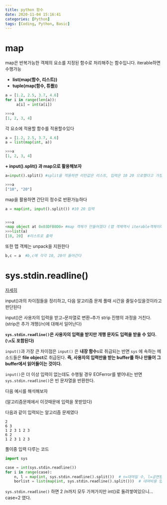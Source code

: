 ```yaml
---
title: python 함수
date: 2020-11-04 15:16:41
categories: [Python]
tags: [Coding, Python, Basic]
---
```


# map

 map은 반복가능한 객체의 요소를 지정된 함수로 처리해주는 함수입니다. iterable하면 수행가능

- **list(map(함수, 리스트))**
- **tuple(map(함수, 튜플))**

```python
a = [1.2, 2.5, 3.7, 4.6]
for i in range(len(a)):
     a[i] = int(a[i])

>>>a
[1, 2, 3, 4]
```

각 요소에 적용할 함수를 적용할수있다

```python
a = [1.2, 2.5, 3.7, 4.6]
a = list(map(int, a))

>>>a
[1, 2, 3, 4]
```

__\+ input().split() 과 map으로 활용해보자__

```python
a=input().split() #split을 적용하면 리턴값은 리스트, 입력은 10 20 으로했다고 가정

>>>a
["10", "20"]
```

map을 활용하면 간단히 정수로 반환가능하다

```python
a = map(int, input().split()) #10 20 입력


>>>a
<map object at 0x03DFB0D0> #map 객체가 만들어졌다 (맵 객체역시 iterable객체이다)
>>>list(a)
[10, 20]  #리스트로 출력
```

또한 맵 객체는 unpack을 지원한다

```python
b,c = a  #b,c에 각각 10, 20이 들어간다
```

# sys.stdin.readline()

[자세히](https://velog.io/@gouz7514/%ED%8C%8C%EC%9D%B4%EC%8D%AC-input-vs-sys.stdin.readline)

input()과의 차이점들을 정리하고, 다음 알고리즘 문제 풀때 시간을 줄일수있을것이라고 판단된다

input()은  사용자의 입력을 받고` → `문자열로 변환` → `추가 strip 진행의 과정을 거친다. (strip은 추가 개행(/n)에 대해서 일어난다)

__`sys.stdin.readline()`은 사용자의 입력을 받지만 개행 문자도 입력을 받을 수 있다.(`\n`도 포함된다)__

`input()`과 가장 큰 차이점은 `input()` 은 **내장 함수**s로 취급되는 반면 `sys` 에 속하는 메소드들은 **file object**로 취급된다. __즉, 사용자의 입력만을 받는 buffer를 하나 만들어 그 buffer에서 읽어들이는 것이다.__

`input()`은 더 이상 입력이 없는데도 수행될 경우 EOFerror를 뱉어내는 반면 `sys.stdin.readline()`은 빈 문자열을 반환한다.

다음 예시를 해석해보자

(알고리즘문제에서 이것때문에 입력을 못받았다)

다음과 같이 입력되는 알고리즘 문제였다

```
2
6 3
1 2 3 1 2 3 
6 2 
1 2 3 1 2 3
```

풀이중 입력 다루는 코드

```python
import sys

case = int(sys.stdin.readline())
for i in range(case):
    n, l = map(int, sys.stdin.readline().split())  # n=대여일 수, l=공연팀 수
    borlist = list(map(int, sys.stdin.readline().split()))  # 대여비용 입력받음
```

`sys.stdin.readline()` 하면 2 /n까지 모두 가져가지만 int()로 둘려쌓여있으니... case=2 였다. 

